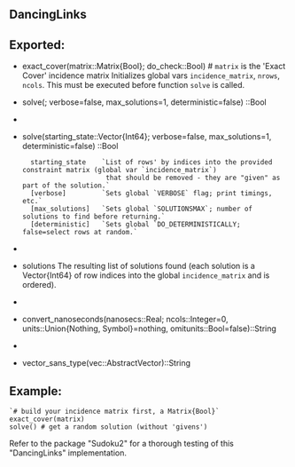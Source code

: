 ## DancingLinks
## Exported:
+ exact_cover(matrix::Matrix{Bool}; do_check::Bool) # `matrix` is the 'Exact Cover' incidence matrix
Initializes global vars `incidence_matrix`, `nrows`, `ncols`.
This must be executed before function `solve` is called.
    
+ solve(; verbose=false, max_solutions=1, deterministic=false) ::Bool
+ 
+ solve(starting_state::Vector{Int64}; verbose=false, max_solutions=1, deterministic=false) ::Bool

        starting_state    `List of rows' by indices into the provided constraint matrix (global var `incidence_matrix`)
                           that should be removed - they are "given" as part of the solution.`
        [verbose]         `Sets global `VERBOSE` flag; print timings, etc.`
        [max_solutions]   `Sets global `SOLUTIONSMAX`; number of solutions to find before returning.`
        [deterministic]   `Sets global `DO_DETERMINISTICALLY; false=select rows at random.`
+         
+ solutions
The resulting list of solutions found (each solution is a Vector{Int64} of row indices into the global
`incidence_matrix` and is ordered).
+ 
+ convert_nanoseconds(nanosecs::Real; ncols::Integer=0, units::Union{Nothing, Symbol}=nothing, omitunits::Bool=false)::String
+
+ vector_sans_type(vec::AbstractVector)::String
## Example:
    `# build your incidence matrix first, a Matrix{Bool}`
    exact_cover(matrix)
    solve() # get a random solution (without 'givens')

Refer to the package "Sudoku2" for a thorough testing of this "DancingLinks" implementation.
